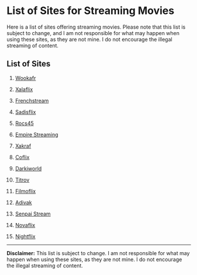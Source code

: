 # List of Sites for Streaming Movies

Here is a list of sites offering streaming movies. Please note that this list is subject to change, and I am not responsible for what may happen when using these sites, as they are not mine. I do not encourage the illegal streaming of content.

## List of Sites

1. <a href="https://vww.wookafr.org" target="_blank">Wookafr</a>

2. <a href="https://xalaflix.eu" target="_blank">Xalaflix</a>

3. <a href="https://frenchstream.vc" target="_blank">Frenchstream</a>

4. <a href="https://tv.sadisflix.org" target="_blank">Sadisflix</a>

5. <a href="https://rocs45.fr" target="_blank">Rocs45</a>

6. <a href="https://empire-streaming.live" target="_blank">Empire Streaming</a>

7. <a href="https://xakraf.com" target="_blank">Xakraf</a>

8. <a href="https://coflix.plus" target="_blank">Coflix</a>

9. <a href="https://www.darkiworld.al" target="_blank">Darkiworld</a>

10. <a href="https://www.titrov.com" target="_blank">Titrov</a>

11. <a href="https://filmoflix.bz" target="_blank">Filmoflix</a>

12. <a href="https://adivak.com" target="_blank">Adivak</a>

13. <a href="https://senpai-stream.net" target="_blank">Senpai Stream</a>

14. <a href="https://www.novaflix.net" target="_blank">Novaflix</a>

15. <a href="https://nightflix.vip/" target="_blank">Nightflix</a>

---

**Disclaimer:** This list is subject to change. I am not responsible for what may happen when using these sites, as they are not mine. I do not encourage the illegal streaming of content.
